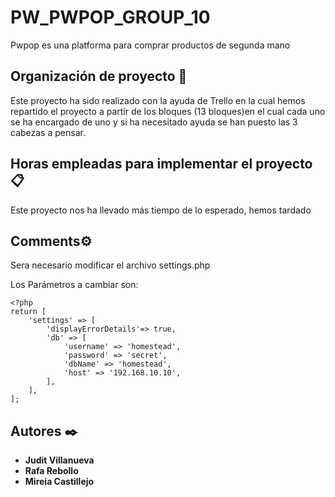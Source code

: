 # PW_PWPOP_GROUP_10

Pwpop es una platforma para comprar productos de segunda mano


## Organización de proyecto 🔧

Este proyecto ha sido realizado con la ayuda de Trello en la cual hemos repartido el proyecto a partir de los bloques 
(13 bloques)en el cual cada uno se ha encargado de uno y si ha necesitado ayuda se han puesto las 3 cabezas a pensar.


## Horas empleadas para implementar el proyecto 📋

Este proyecto nos ha llevado más tiempo de lo esperado, hemos tardado

## Comments⚙️
Sera necesario modificar el archivo settings.php 

Los Parámetros a cambiar son:
```
<?php
return [
    'settings' => [
        'displayErrorDetails'=> true,
        'db' => [
            'username' => 'homestead',
            'password' => 'secret',
            'dbName' => 'homestead',
            'host' => '192.168.10.10',
        ],
    ],
];
```


## Autores ✒️

* **Judit Villanueva** 
* **Rafa Rebollo** 
* **Mireia Castillejo** 

